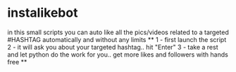 # instalikebot

in this small scripts you can auto like all the pics/videos related to a targeted #HASHTAG automatically and without any limits
**
1 - first launch the script
2 - it will ask you about your targeted hashtag.. hit "Enter"
3 - take a rest and let python do the work for you.. get more likes and followers with hands free
**
